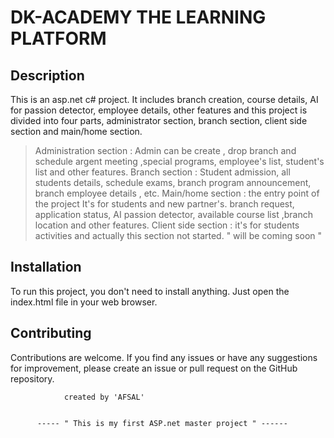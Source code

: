 

   #  DK-ACADEMY THE LEARNING PLATFORM 
    
## Description
  This is an asp.net c# project. It includes branch creation, course details, AI for
passion detector, employee details, other features and this project is divided
into four parts, administrator section, branch section, client side section and
main/home section.
> Administration section : Admin can be create , drop branch and schedule
argent meeting ,special programs, employee's list, student's list and other
features.
> Branch section : Student admission, all students details, schedule exams,
branch program announcement, branch employee details , etc.
> Main/home section : the entry point of the project It's for students and new
partner's. branch request, application status, AI passion detector, available
course list ,branch location and other features.
> Client side section : it's for students activities and actually this section not
started. " will be coming soon "

  ## Installation
To run this project, you don't need to install anything. Just open the index.html file in your web browser.
## Contributing
Contributions are welcome. If you find any issues or have any suggestions for improvement, please create an issue or pull request on the GitHub repository.
    
    
                created by 'AFSAL'


          ----- " This is my first ASP.net master project " ------
